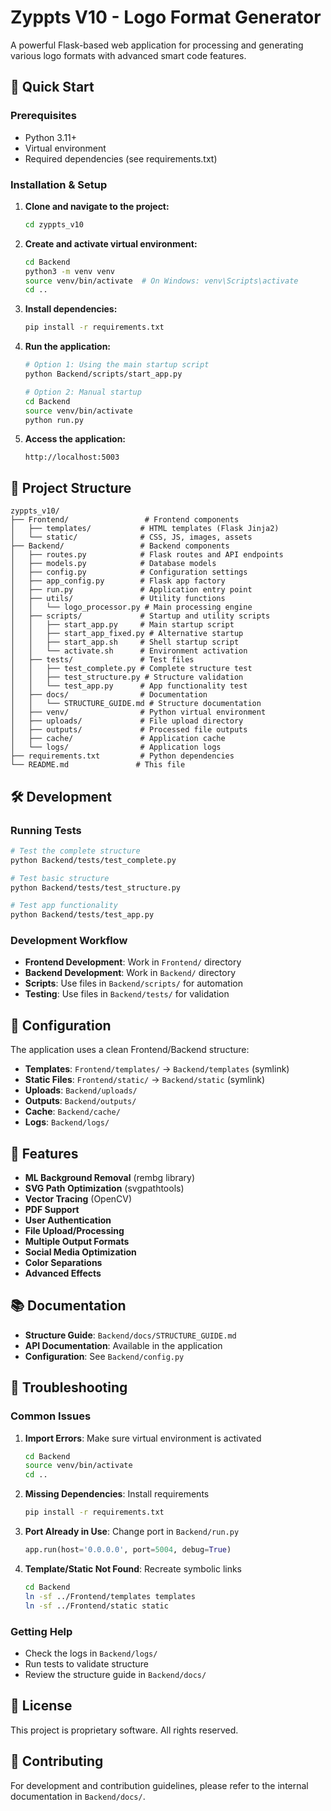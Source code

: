 # Zyppts V10 - Logo Format Generator

A powerful Flask-based web application for processing and generating various logo formats with advanced smart code features.

## 🚀 Quick Start

### Prerequisites
- Python 3.11+
- Virtual environment
- Required dependencies (see requirements.txt)

### Installation & Setup

1. **Clone and navigate to the project:**
   ```bash
   cd zyppts_v10
   ```

2. **Create and activate virtual environment:**
   ```bash
   cd Backend
   python3 -m venv venv
   source venv/bin/activate  # On Windows: venv\Scripts\activate
   cd ..
   ```

3. **Install dependencies:**
   ```bash
   pip install -r requirements.txt
   ```

4. **Run the application:**
   ```bash
   # Option 1: Using the main startup script
   python Backend/scripts/start_app.py
   
   # Option 2: Manual startup
   cd Backend
   source venv/bin/activate
   python run.py
   ```

5. **Access the application:**
   ```
   http://localhost:5003
   ```

## 📁 Project Structure

```
zyppts_v10/
├── Frontend/                 # Frontend components
│   ├── templates/           # HTML templates (Flask Jinja2)
│   └── static/              # CSS, JS, images, assets
├── Backend/                 # Backend components
│   ├── routes.py            # Flask routes and API endpoints
│   ├── models.py            # Database models
│   ├── config.py            # Configuration settings
│   ├── app_config.py        # Flask app factory
│   ├── run.py               # Application entry point
│   ├── utils/               # Utility functions
│   │   └── logo_processor.py # Main processing engine
│   ├── scripts/             # Startup and utility scripts
│   │   ├── start_app.py     # Main startup script
│   │   ├── start_app_fixed.py # Alternative startup
│   │   ├── start_app.sh     # Shell startup script
│   │   └── activate.sh      # Environment activation
│   ├── tests/               # Test files
│   │   ├── test_complete.py # Complete structure test
│   │   ├── test_structure.py # Structure validation
│   │   └── test_app.py      # App functionality test
│   ├── docs/                # Documentation
│   │   └── STRUCTURE_GUIDE.md # Structure documentation
│   ├── venv/                # Python virtual environment
│   ├── uploads/             # File upload directory
│   ├── outputs/             # Processed file outputs
│   ├── cache/               # Application cache
│   └── logs/                # Application logs
├── requirements.txt         # Python dependencies
└── README.md               # This file
```

## 🛠️ Development

### Running Tests
```bash
# Test the complete structure
python Backend/tests/test_complete.py

# Test basic structure
python Backend/tests/test_structure.py

# Test app functionality
python Backend/tests/test_app.py
```

### Development Workflow
- **Frontend Development**: Work in `Frontend/` directory
- **Backend Development**: Work in `Backend/` directory
- **Scripts**: Use files in `Backend/scripts/` for automation
- **Testing**: Use files in `Backend/tests/` for validation

## 🔧 Configuration

The application uses a clean Frontend/Backend structure:
- **Templates**: `Frontend/templates/` → `Backend/templates` (symlink)
- **Static Files**: `Frontend/static/` → `Backend/static` (symlink)
- **Uploads**: `Backend/uploads/`
- **Outputs**: `Backend/outputs/`
- **Cache**: `Backend/cache/`
- **Logs**: `Backend/logs/`

## 🚀 Features

- **ML Background Removal** (rembg library)
- **SVG Path Optimization** (svgpathtools)
- **Vector Tracing** (OpenCV)
- **PDF Support**
- **User Authentication**
- **File Upload/Processing**
- **Multiple Output Formats**
- **Social Media Optimization**
- **Color Separations**
- **Advanced Effects**

## 📚 Documentation

- **Structure Guide**: `Backend/docs/STRUCTURE_GUIDE.md`
- **API Documentation**: Available in the application
- **Configuration**: See `Backend/config.py`

## 🐛 Troubleshooting

### Common Issues

1. **Import Errors**: Make sure virtual environment is activated
   ```bash
   cd Backend
   source venv/bin/activate
   cd ..
   ```

2. **Missing Dependencies**: Install requirements
   ```bash
   pip install -r requirements.txt
   ```

3. **Port Already in Use**: Change port in `Backend/run.py`
   ```python
   app.run(host='0.0.0.0', port=5004, debug=True)
   ```

4. **Template/Static Not Found**: Recreate symbolic links
   ```bash
   cd Backend
   ln -sf ../Frontend/templates templates
   ln -sf ../Frontend/static static
   ```

### Getting Help

- Check the logs in `Backend/logs/`
- Run tests to validate structure
- Review the structure guide in `Backend/docs/`

## 📄 License

This project is proprietary software. All rights reserved.

## 🤝 Contributing

For development and contribution guidelines, please refer to the internal documentation in `Backend/docs/`.
